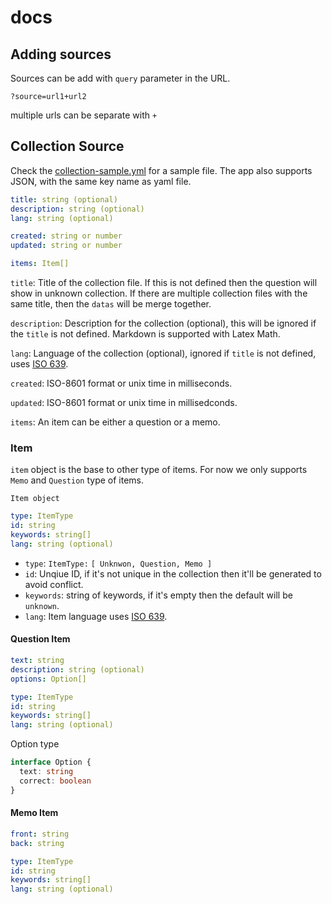 # docs

## Adding sources

Sources can be add with `query` parameter in the URL.

```
?source=url1+url2
```

multiple urls can be separate with `+`

## Collection Source

Check the [collection-sample.yml](./collection-sample.yml) for a sample file. The app also supports JSON, with the same key name as yaml file.

```yml
title: string (optional)
description: string (optional)
lang: string (optional)

created: string or number
updated: string or number

items: Item[]
```

`title`: Title of the collection file. If this is not defined then the question will show in unknown collection. If there are multiple collection files with the same title, then the `datas` will be merge together.

`description`: Description for the collection (optional), this will be ignored if the `title` is not defined. Markdown is supported with Latex Math.

`lang`: Language of the collection (optional), ignored if `title` is not defined, uses [ISO 639](https://en.wikipedia.org/wiki/List_of_ISO_639-1_codes).

`created`: ISO-8601 format or unix time in milliseconds.

`updated`: ISO-8601 format or unix time in millisedconds.

`items`: An item can be either a question or a memo.

### Item

`item` object is the base to other type of items. For now we only supports `Memo` and `Question` type of items.

`Item object`

```yml
type: ItemType
id: string
keywords: string[]
lang: string (optional)
```

 - `type`: `ItemType:` `[ Unknwon, Question, Memo ]`
 - `id`: Unqiue ID, if it's not unique in the collection then it'll be generated to avoid conflict.
 - `keywords`: string of keywords, if it's empty then the default will be `unknown`.
 - `lang`: Item language uses [ISO 639](https://en.wikipedia.org/wiki/List_of_ISO_639-1_codes).

#### Question Item

```yml
text: string
description: string (optional)
options: Option[]

type: ItemType
id: string
keywords: string[]
lang: string (optional)
```

Option type

```ts
interface Option {
  text: string
  correct: boolean
}
```

#### Memo Item

```yml
front: string
back: string

type: ItemType
id: string
keywords: string[]
lang: string (optional)
```
